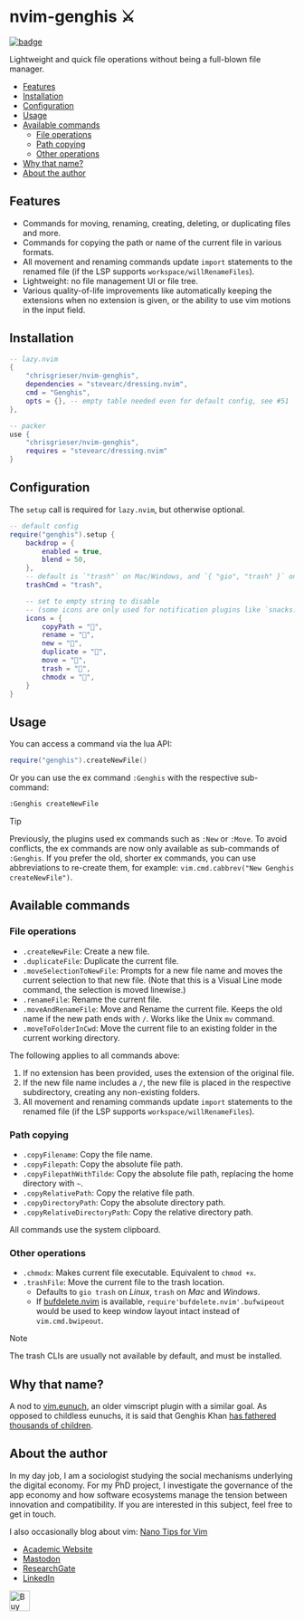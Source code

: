 <!-- LTeX: enabled=false -->
# nvim-genghis ⚔️
<!-- LTeX: enabled=true -->
<a href="https://dotfyle.com/plugins/chrisgrieser/nvim-genghis">
<img alt="badge" src="https://dotfyle.com/plugins/chrisgrieser/nvim-genghis/shield"/></a>

Lightweight and quick file operations without being a full-blown file manager.

<!-- toc -->

- [Features](#features)
- [Installation](#installation)
- [Configuration](#configuration)
- [Usage](#usage)
- [Available commands](#available-commands)
  * [File operations](#file-operations)
  * [Path copying](#path-copying)
  * [Other operations](#other-operations)
- [Why that name?](#why-that-name)
- [About the author](#about-the-author)

<!-- tocstop -->

## Features
- Commands for moving, renaming, creating, deleting, or duplicating files and
  more.
- Commands for copying the path or name of the current file in various formats.
- All movement and renaming commands update `import` statements to the renamed
  file (if the LSP supports `workspace/willRenameFiles`).
- Lightweight: no file management UI or file tree.
- Various quality-of-life improvements like automatically keeping the extensions
  when no extension is given, or the ability to use vim motions in the input
  field.

## Installation

```lua
-- lazy.nvim
{ 
	"chrisgrieser/nvim-genghis",
	dependencies = "stevearc/dressing.nvim",
	cmd = "Genghis",
	opts = {}, -- empty table needed even for default config, see #51
},

-- packer
use { 
	"chrisgrieser/nvim-genghis", 
	requires = "stevearc/dressing.nvim"
}
```

## Configuration
The `setup` call is required for `lazy.nvim`, but otherwise optional.

```lua
-- default config
require("genghis").setup {
	backdrop = {
		enabled = true,
		blend = 50,
	},
	-- default is `"trash"` on Mac/Windows, and `{ "gio", "trash" }` on Linux
	trashCmd = "trash",

	-- set to empty string to disable
	-- (some icons are only used for notification plugins like `snacks.nvim`)
	icons = {
		copyPath = "󰅍",
		rename = "󰑕",
		new = "",
		duplicate = "",
		move = "󰪹",
		trash = "󰩹",
		chmodx = "󰒃",
	}
}
```

## Usage
You can access a command via the lua API:

```lua
require("genghis").createNewFile()
```

Or you can use the ex command `:Genghis` with the respective sub-command:

```txt
:Genghis createNewFile
```

> [!TIP]
> Previously, the plugins used ex commands such as `:New` or `:Move`. To avoid
> conflicts, the ex commands are now only available as sub-commands of
> `:Genghis`. If you prefer the old, shorter ex commands, you can use
> abbreviations to re-create them, for example: `vim.cmd.cabbrev("New Genghis
> createNewFile")`.

## Available commands

### File operations
- `.createNewFile`: Create a new file.
- `.duplicateFile`: Duplicate the current file.
- `.moveSelectionToNewFile`: Prompts for a new file name
  and moves the current selection to that new file. (Note that this is a Visual
  Line mode command, the selection is moved linewise.)
- `.renameFile`: Rename the current file.
- `.moveAndRenameFile`: Move and Rename the current file. Keeps the
  old name if the new path ends with `/`. Works like the Unix `mv` command.
- `.moveToFolderInCwd`: Move the current file to an existing folder in the
  current working directory.

The following applies to all commands above:
1. If no extension has been provided, uses the extension of the original file.
2. If the new file name includes a `/`, the new file is placed in the
   respective subdirectory, creating any non-existing folders.
3. All movement and renaming commands update `import` statements to the renamed
   file (if the LSP supports `workspace/willRenameFiles`).

### Path copying
- `.copyFilename`: Copy the file name.
- `.copyFilepath`: Copy the absolute file path.
- `.copyFilepathWithTilde`: Copy the absolute file path, replacing the home
  directory with `~`.
- `.copyRelativePath`: Copy the relative file path.
- `.copyDirectoryPath`: Copy the absolute directory path.
- `.copyRelativeDirectoryPath`: Copy the relative directory path.

All commands use the system clipboard.

### Other operations
- `.chmodx`: Makes current file executable. Equivalent to `chmod
  +x`.
- `.trashFile`: Move the current file
to the trash location.
	* Defaults to `gio trash` on *Linux*, `trash` on *Mac* and *Windows*.
	* If [bufdelete.nvim](https://github.com/famiu/bufdelete.nvim) is available,
	  `require'bufdelete.nvim'.bufwipeout` would be used to keep window layout
	  intact instead of `vim.cmd.bwipeout`.

> [!NOTE]
> The trash CLIs are usually not available by default, and must be installed.

## Why that name?
A nod to [vim.eunuch](https://github.com/tpope/vim-eunuch), an older vimscript
plugin with a similar goal. As opposed to childless eunuchs, it is said that
Genghis Khan [has fathered thousands of
children](https://allthatsinteresting.com/genghis-khan-children).

<!-- vale Google.FirstPerson = NO -->
## About the author
In my day job, I am a sociologist studying the social mechanisms underlying the
digital economy. For my PhD project, I investigate the governance of the app
economy and how software ecosystems manage the tension between innovation and
compatibility. If you are interested in this subject, feel free to get in touch.

I also occasionally blog about vim: [Nano Tips for Vim](https://nanotipsforvim.prose.sh)

- [Academic Website](https://chris-grieser.de/)
- [Mastodon](https://pkm.social/@pseudometa)
- [ResearchGate](https://www.researchgate.net/profile/Christopher-Grieser)
- [LinkedIn](https://www.linkedin.com/in/christopher-grieser-ba693b17a/)

<a href='https://ko-fi.com/Y8Y86SQ91' target='_blank'>
<img
	height='36'
	style='border:0px;height:36px;'
	src='https://cdn.ko-fi.com/cdn/kofi1.png?v=3'
	border='0'
	alt='Buy Me a Coffee at ko-fi.com'
/></a>
